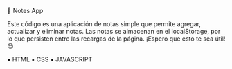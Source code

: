 📒 Notes App

Este código es una aplicación de notas simple que permite agregar, actualizar y eliminar notas. Las notas se almacenan en el localStorage, por lo que persisten entre las recargas de la página. ¡Espero que esto te sea útil! 😊

▪️ HTML
▪️ CSS
▪️ JAVASCRIPT
